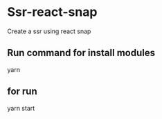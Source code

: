 # Ssr-react-snap
Create a ssr using react snap


## Run command for install modules
yarn

## for run 
yarn start

